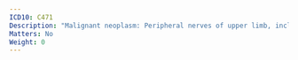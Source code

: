 ```yaml
---
ICD10: C471
Description: "Malignant neoplasm: Peripheral nerves of upper limb, including shoulder"
Matters: No
Weight: 0
---
```

